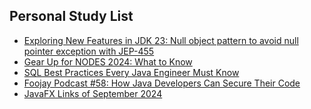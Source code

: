 ## Personal Study List
<!-- BLOG-POST-LIST:START -->
- [Exploring New Features in JDK 23: Null object pattern to avoid null pointer exception with JEP-455](https://foojay.io/today/exploring-new-features-in-jdk-23-null-object-pattern-to-avoid-null-pointer-exception-with-jep-455/)
- [Gear Up for NODES 2024: What to Know](https://foojay.io/today/gear-up-for-nodes-2024-what-to-know/)
- [SQL Best Practices Every Java Engineer Must Know](https://foojay.io/today/sql-best-practices-every-java-engineer-must-know/)
- [Foojay Podcast #58: How Java Developers Can Secure Their Code](https://foojay.io/today/foojay-podcast-58-how-java-developers-can-secure-their-code/)
- [JavaFX Links of September 2024](https://foojay.io/today/javafx-links-of-september-2024/)
<!-- BLOG-POST-LIST:END -->  
